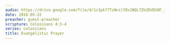 ```yaml
---
audio: https://drive.google.com/file/d/1c3pk77TzNnilYDx1BQL7Zh2DVDS0F_iw/view
date: 2016-05-22
preacher: guest-preacher
scripture: Colossians 4:3-4
series: colossians
title: Evangelistic Prayer
---
```

